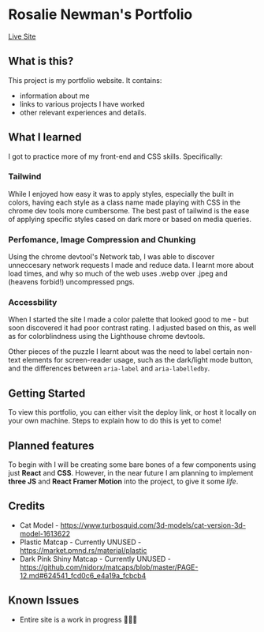 # Rosalie Newman's Portfolio

[Live Site](https://rosalie0.github.io/)

## What is this?

This project is my portfolio website.
It contains:

- information about me
- links to various projects I have worked
- other relevant experiences and details.

## What I learned

I got to practice more of my front-end and CSS skills. Specifically:

### Tailwind

While I enjoyed how easy it was to apply styles, especially the built in colors, having each style as a class name made playing with CSS in the chrome dev tools more cumbersome. The best past of tailwind is the ease of applying specific styles cased on dark more or based on media queries.

### Perfomance, Image Compression and Chunking

Using the chrome devtool's Network tab, I was able to discover unneccesary network requests I made and reduce data. I learnt more about load times, and why so much of the web uses .webp over .jpeg and (heavens forbid!) uncompressed pngs.

### Accessbility

When I started the site I made a color palette that looked good to me - but soon discovered it had poor contrast rating. I adjusted based on this, as well as for colorblindness using the Lighthouse chrome devtools.

Other pieces of the puzzle I learnt about was the need to label certain non-text elements for screen-reader usage, such as the dark/light mode button, and the differences between `aria-label` and `aria-labelledby`.

## Getting Started

To view this portfolio, you can either visit the deploy link, or host it locally on your own machine.
Steps to explain how to do this is yet to come!

## Planned features

To begin with I will be creating some bare bones of a few components using just **React** and **CSS**. However, in the near future I am planning to implement **three JS** and **React Framer Motion** into the project, to give it some _life_.

## Credits

- Cat Model - https://www.turbosquid.com/3d-models/cat-version-3d-model-1613622
- Plastic Matcap - Currently UNUSED - https://market.pmnd.rs/material/plastic
- Dark Pink Shiny Matcap - Currently UNUSED - https://github.com/nidorx/matcaps/blob/master/PAGE-12.md#624541_fcd0c6_e4a19a_fcbcb4

## Known Issues

- Entire site is a work in progress 😵‍💫💦

